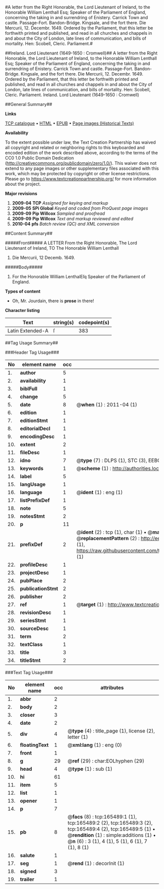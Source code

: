 #A letter from the Right Honorable, the Lord Lieutenant of Ireland, to the Honorable William Lenthall Esq; Speaker of the Parliament of England, concerning the taking in and surrendring of Enistery. Carrick Town and castle. Passage-Fort. Bandon-Bridge. Kingsale, and the fort there. Die Mercurii, 12. Decembr. 1649. Ordered by the Parliament, that this letter be forthwith printed and published, and read in all churches and chappels in and about the City of London, late lines of communication, and bills of mortality. Hen: Scobell, Cleric. Parliament.#

##Ireland. Lord Lieutenant (1649-1650 : Cromwell)##
A letter from the Right Honorable, the Lord Lieutenant of Ireland, to the Honorable William Lenthall Esq; Speaker of the Parliament of England, concerning the taking in and surrendring of Enistery. Carrick Town and castle. Passage-Fort. Bandon-Bridge. Kingsale, and the fort there. Die Mercurii, 12. Decembr. 1649. Ordered by the Parliament, that this letter be forthwith printed and published, and read in all churches and chappels in and about the City of London, late lines of communication, and bills of mortality. Hen: Scobell, Cleric. Parliament.
Ireland. Lord Lieutenant (1649-1650 : Cromwell)

##General Summary##

**Links**

[TCP catalogue](http://www.ota.ox.ac.uk/tcp/)  • 
[HTML](http://tei.it.ox.ac.uk/tcp/Texts-HTML/free/A80/A80931.html)  • 
[EPUB](http://tei.it.ox.ac.uk/tcp/Texts-EPUB/free/A80/A80931.epub) • 
[Page images (Historical Texts)](https://historicaltexts.jisc.ac.uk/eebo-99872404e)

**Availability**

To the extent possible under law, the Text Creation Partnership has waived all copyright and related or neighboring rights to this keyboarded and encoded edition of the work described above, according to the terms of the CC0 1.0 Public Domain Dedication (http://creativecommons.org/publicdomain/zero/1.0/). This waiver does not extend to any page images or other supplementary files associated with this work, which may be protected by copyright or other license restrictions. Please go to https://www.textcreationpartnership.org/ for more information about the project.

**Major revisions**

1. __2009-04__ __TCP__ *Assigned for keying and markup*
1. __2009-05__ __SPi Global__ *Keyed and coded from ProQuest page images*
1. __2009-09__ __Pip Willcox__ *Sampled and proofread*
1. __2009-09__ __Pip Willcox__ *Text and markup reviewed and edited*
1. __2010-04__ __pfs__ *Batch review (QC) and XML conversion*

##Content Summary##

#####Front#####
A LETTER From the Right Honorable, The Lord Lieutenant of Ireland, TO The Honorable William Lenthall
1. Die Mercurii, 12 Decemb. 1649.

#####Body#####

1. For the Honorable William LenthalEſq Speaker of the Parliament of England.

**Types of content**

  * Oh, Mr. Jourdain, there is **prose** in there!

**Character listing**


|Text|string(s)|codepoint(s)|
|---|---|---|
|Latin Extended-A|ſ|383|

##Tag Usage Summary##

###Header Tag Usage###

|No|element name|occ|attributes|
|---|---|---|---|
|1.|__author__|5||
|2.|__availability__|1||
|3.|__biblFull__|1||
|4.|__change__|5||
|5.|__date__|8| @__when__ (1) : 2011-04 (1)|
|6.|__edition__|1||
|7.|__editionStmt__|1||
|8.|__editorialDecl__|1||
|9.|__encodingDesc__|1||
|10.|__extent__|2||
|11.|__fileDesc__|1||
|12.|__idno__|7| @__type__ (7) : DLPS (1), STC (3), EEBO-CITATION (1), PROQUEST (1), VID (1)|
|13.|__keywords__|1| @__scheme__ (1) : http://authorities.loc.gov/ (1)|
|14.|__label__|5||
|15.|__langUsage__|1||
|16.|__language__|1| @__ident__ (1) : eng (1)|
|17.|__listPrefixDef__|1||
|18.|__note__|5||
|19.|__notesStmt__|2||
|20.|__p__|11||
|21.|__prefixDef__|2| @__ident__ (2) : tcp (1), char (1)  •  @__matchPattern__ (2) : ([0-9\-]+):([0-9IVX]+) (1), (.+) (1)  •  @__replacementPattern__ (2) : http://eebo.chadwyck.com/downloadtiff?vid=$1&page=$2 (1), https://raw.githubusercontent.com/textcreationpartnership/Texts/master/tcpchars.xml#$1 (1)|
|22.|__profileDesc__|1||
|23.|__projectDesc__|1||
|24.|__pubPlace__|2||
|25.|__publicationStmt__|2||
|26.|__publisher__|2||
|27.|__ref__|1| @__target__ (1) : http://www.textcreationpartnership.org/docs/. (1)|
|28.|__revisionDesc__|1||
|29.|__seriesStmt__|1||
|30.|__sourceDesc__|1||
|31.|__term__|2||
|32.|__textClass__|1||
|33.|__title__|3||
|34.|__titleStmt__|2||


###Text Tag Usage###

|No|element name|occ|attributes|
|---|---|---|---|
|1.|__abbr__|2||
|2.|__body__|2||
|3.|__closer__|3||
|4.|__date__|2||
|5.|__div__|4| @__type__ (4) : title_page (1), license (2), letter (1)|
|6.|__floatingText__|1| @__xml:lang__ (1) : eng (0)|
|7.|__front__|1||
|8.|__g__|29| @__ref__ (29) : char:EOLhyphen (29)|
|9.|__head__|4| @__type__ (1) : sub (1)|
|10.|__hi__|61||
|11.|__item__|5||
|12.|__list__|1||
|13.|__opener__|1||
|14.|__p__|7||
|15.|__pb__|8| @__facs__ (8) : tcp:165489:1 (1), tcp:165489:2 (2), tcp:165489:3 (2), tcp:165489:4 (2), tcp:165489:5 (1)  •  @__rendition__ (1) : simple:additions (1)  •  @__n__ (6) : 3 (1), 4 (1), 5 (1), 6 (1), 7 (1), 8 (1)|
|16.|__salute__|1||
|17.|__seg__|1| @__rend__ (1) : decorInit (1)|
|18.|__signed__|3||
|19.|__trailer__|1||

